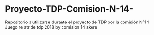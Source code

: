 # Proyecto-TDP-Comision-N-14-
Repositorio a utilizarse durante el proyecto de TDP por la comisión N°14
Juego re atr de tdp 2018 by comision 14 skere
